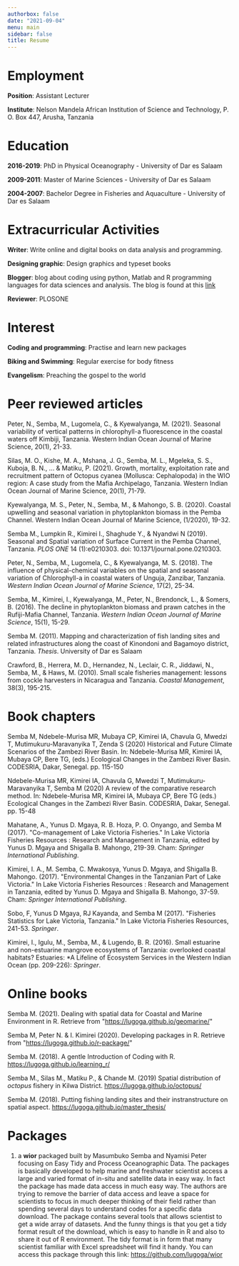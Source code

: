 ```yaml
---
authorbox: false
date: "2021-09-04"
menu: main
sidebar: false
title: Resume
---
```


# Employment

**Position**: Assistant Lecturer

**Institute**: Nelson Mandela African Institution of Science and Technology, P. O. Box 447, Arusha, Tanzania

# Education

**2016-2019**:  PhD in Physical Oceanography - University of Dar es Salaam

**2009-2011**:  Master of Marine Sciences - University of Dar es Salaam

**2004-2007**:  Bachelor Degree in Fisheries and Aquaculture - University of Dar es Salaam

# Extracurricular Activities

**Writer**: Write online and digital books on data analysis and programming. 

**Designing graphic**:  Design graphics and typeset books

**Blogger**: blog about coding using python, Matlab and R programming languages for data sciences and analysis. The blog is found at this [link](https://semba-blog.netlify.app/)

**Reviewer**: PLOSONE


# Interest

**Coding and programming**: Practise and learn new packages

**Biking and Swimming**: Regular exercise for body fitness

**Evangelism**: Preaching the gospel to the world

# Peer reviewed articles

Peter, N., Semba, M., Lugomela, C., & Kyewalyanga, M. (2021). Seasonal variability of vertical patterns in chlorophyll-a fluorescence in the coastal waters off Kimbiji, Tanzania. Western Indian Ocean Journal of Marine Science, 20(1), 21-33.

Silas, M. O., Kishe, M. A., Mshana, J. G., Semba, M. L., Mgeleka, S. S., Kuboja, B. N., ... & Matiku, P. (2021). Growth, mortality, exploitation rate and recruitment pattern of Octopus cyanea (Mollusca: Cephalopoda) in the WIO region: A case study from the Mafia Archipelago, Tanzania. Western Indian Ocean Journal of Marine Science, 20(1), 71-79.

Kyewalyanga, M. S., Peter, N., Semba, M., & Mahongo, S. B. (2020). Coastal upwelling and seasonal variation in phytoplankton biomass in the Pemba Channel. Western Indian Ocean Journal of Marine Science, (1/2020), 19-32.

Semba M., Lumpkin R., Kimirei I., Shaghude Y., & Nyandwi N (2019). Seasonal and Spatial variation of Surface Current in the Pemba Channel, Tanzania. *PLOS ONE* 14 (1):e0210303. doi: 10.1371/journal.pone.0210303.

Peter, N., Semba, M., Lugomela, C., & Kyewalyanga, M. S. (2018). The influence of physical-chemical variables on the spatial and seasonal variation of Chlorophyll-a in coastal waters of Unguja, Zanzibar, Tanzania. *Western Indian Ocean Journal of Marine Science*, 17(2), 25-34.

Semba, M., Kimirei, I., Kyewalyanga, M., Peter, N., Brendonck, L., & Somers, B. (2016). The decline in phytoplankton biomass and prawn catches in the Rufiji-Mafia Channel, Tanzania. *Western Indian Ocean Journal of Marine Science*, 15(1), 15-29. 


Semba M. (2011). Mapping and characterization of fish landing sites and related infrastructures along the coast of Kinondoni and Bagamoyo district, Tanzania. *Thesis*. University of Dar es Salaam

Crawford, B., Herrera, M. D., Hernandez, N., Leclair, C. R., Jiddawi, N., Semba, M., & Haws, M. (2010). Small scale fisheries management: lessons from cockle harvesters in Nicaragua and Tanzania. *Coastal Management*, 38(3), 195-215. 

# Book chapters

Semba M, Ndebele-Murisa MR, Mubaya CP, Kimirei IA, Chavula G, Mwedzi T, Mutimukuru-Maravanyika T, Zenda S (2020) Historical and Future Climate Scenarios of the Zambezi River Basin. In: Ndebele-Murisa MR, Kimirei IA, Mubaya CP, Bere TG, (eds.) Ecological Changes in the Zambezi River Basin. CODESRIA, Dakar, Senegal. pp. 115-150

Ndebele-Murisa MR, Kimirei IA, Chavula G, Mwedzi T, Mutimukuru-Maravanyika T, Semba M (2020) A review of the comparative research method. In: Ndebele-Murisa MR, Kimirei IA, Mubaya CP, Bere TG (eds.) Ecological Changes in the Zambezi River Basin. CODESRIA, Dakar, Senegal. pp. 15-48

Mahatane, A., Yunus D. Mgaya, R. B. Hoza, P. O. Onyango, and Semba M (2017). "Co-management of Lake Victoria Fisheries." In Lake Victoria Fisheries Resources : Research and Management in Tanzania, edited by Yunus D. Mgaya and Shigalla B. Mahongo, 219-39. Cham: *Springer International Publishing*.

Kimirei, I. A., M. Semba, C. Mwakosya, Yunus D. Mgaya, and Shigalla B. Mahongo. (2017). "Environmental Changes in the Tanzanian Part of Lake Victoria." In Lake Victoria Fisheries Resources : Research and Management in Tanzania, edited by Yunus D. Mgaya and Shigalla B. Mahongo, 37-59. Cham: *Springer International Publishing*.

Sobo, F, Yunus D Mgaya, RJ Kayanda, and Semba M (2017). "Fisheries Statistics for Lake Victoria, Tanzania." In Lake Victoria Fisheries Resources, 241-53. *Springer*.

Kimirei, I., Igulu, M., Semba, M., & Lugendo, B. R. (2016). Small estuarine and non-estuarine mangrove ecosystems of Tanzania: overlooked coastal habitats? Estuaries: *A Lifeline of Ecosystem Services in the Western Indian Ocean (pp. 209-226): *Springer*.

# Online books

Semba M. (2021). Dealing with spatial data for Coastal and Marine Environment in R. Retrieve from "https://lugoga.github.io/geomarine/"

Semba M, Peter N. & I. Kimirei (2020). Developing packages in R. Retrieve from "https://lugoga.github.io/r-package/"

Semba M. (2018). A gentle Introduction of Coding with R. https://lugoga.github.io/learning_r/

Semba M., Silas M., Matiku P., & Chande M. (2019) Spatial distribution of *octopus* fishery in Kilwa District. https://lugoga.github.io/octopus/

Semba M. (2018). Putting fishing landing sites and their instranstructure on spatial aspect.  https://lugoga.github.io/master_thesis/

# Packages

1. a **wior** packaged built by Masumbuko Semba and Nyamisi Peter focusing on Easy Tidy and Process Oceanographic Data. The packages is basically developed to help marine and freshwater scientist access a large and varied format of in-situ and satellite data in easy way. In fact the package has made data access in much easy way. The authors are trying to remove the barrier of data access and leave a space for scientists to focus in much deeper thinking of their field rather than spending several days to understand codes for a specific data download. The package contains several tools that allows scientist to get a wide array of datasets. And the funny things is that you get a tidy format result of the download, which is easy to handle in R and also to share it out of R environment. The tidy format is in form that many scientist familiar with Excel spreadsheet will find it handy. You can access this package through this link: https://github.com/lugoga/wior
